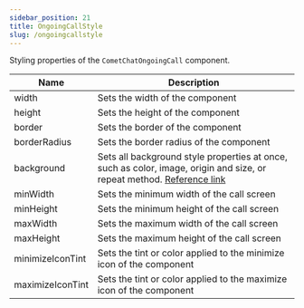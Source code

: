 ```yaml
---
sidebar_position: 21
title: OngoingCallStyle
slug: /ongoingcallstyle
---
```


Styling properties of the `CometChatOngoingCall` component.

| Name | Description | 
| ---- | ---- | 
| width | Sets the width of the component | 
| height | Sets the height of the component | 
| border | Sets the border of the component | 
| borderRadius | Sets the border radius of the component | 
| background | Sets all background style properties at once, such as color, image, origin and size, or repeat method. [Reference link](https://developer.mozilla.org/en-US/docs/Web/CSS/background) | 
| minWidth | Sets the minimum width of the call screen | 
| minHeight | Sets the minimum height of the call screen | 
| maxWidth | Sets the maximum width of the call screen | 
| maxHeight | Sets the maximum height of the call screen | 
| minimizeIconTint | Sets the tint or color applied to the minimize icon of the component | 
| maximizeIconTint | Sets the tint or color applied to the maximize icon of the component | 
